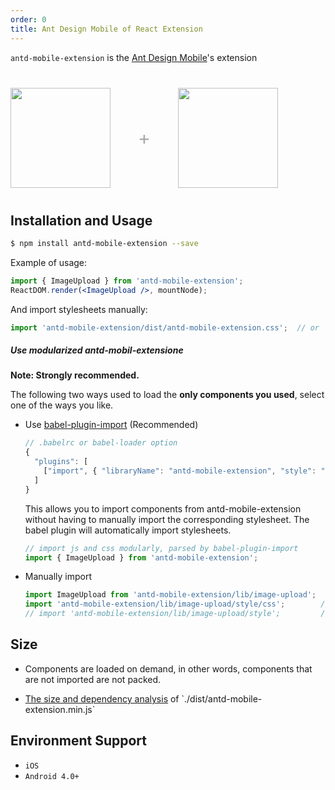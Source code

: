 ```yaml
---
order: 0
title: Ant Design Mobile of React Extension
---
```


`antd-mobile-extension` is the [Ant Design Mobile](http://mobile.ant.design)'s extension

<div class="pic-plus">
  <img width="160" src="https://gw.alipayobjects.com/zos/rmsportal/KDpgvguMpGfqaHPjicRK.svg">
  <span>+</span>
  <img width="160" src="https://t.alipayobjects.com/images/rmsweb/T16xRhXkxbXXXXXXXX.svg">
</div>

<style>
.pic-plus > * {
  display: inline-block;
  vertical-align: middle;
}
.pic-plus {
  margin: 40px 0;
}
.pic-plus span {
  font-size: 30px;
  color: #aaa;
  margin: 0 40px;
}
</style>

## Installation and Usage

```bash
$ npm install antd-mobile-extension --save
```

Example of usage:

```jsx
import { ImageUpload } from 'antd-mobile-extension';
ReactDOM.render(<ImageUpload />, mountNode);
```

And import stylesheets manually:

```jsx
import 'antd-mobile-extension/dist/antd-mobile-extension.css';  // or 'antd-mobile-extension/dist/antd-mobile-extension.less'
```

##### Use modularized antd-mobil-extensione

**Note: Strongly recommended.**

The following two ways used to load the **only components you used**, select one of the ways you like.

- Use [babel-plugin-import](https://github.com/ant-design/babel-plugin-import) (Recommended)

   ```js
   // .babelrc or babel-loader option
   {
     "plugins": [
       ["import", { "libraryName": "antd-mobile-extension", "style": "css" }] // `style: true` for less
     ]
   }
   ```

   This allows you to import components from antd-mobile-extension without having to manually import the corresponding stylesheet. The babel plugin will automatically import stylesheets.

   ```jsx
   // import js and css modularly, parsed by babel-plugin-import
   import { ImageUpload } from 'antd-mobile-extension';
   ```

- Manually import

   ```jsx
   import ImageUpload from 'antd-mobile-extension/lib/image-upload';  // for js
   import 'antd-mobile-extension/lib/image-upload/style/css';        // for css
   // import 'antd-mobile-extension/lib/image-upload/style';         // that will import less
   ```

## Size

- Components are loaded on demand, in other words, components that are not imported are not packed.
- <p><a href="https://jackyr.github.io/ant-design-analysis/antd-mobile-extension@1.0.0-stats.html" target="_blank">The size and dependency analysis</a> of `./dist/antd-mobile-extension.min.js`</p>

## Environment Support

- `iOS`
- `Android 4.0+`
